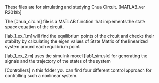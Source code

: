 These files are for simulating and studying Chua Circuit. [MATLAB_ver R2019b]

The [Chua_circ.m] file is a MATLAB function that implements the
state space equation of the circuit.

[lab_1_ex_1.m] will find the equilibrium points of the circuit
and checks their stability by calculating the eigen values of State Matrix
of the linearized system around each equlibrium point.

[lab_1_ex_2.m] uses the simulink model [lab1_sim.slx] for generating the signals
and the trajectory of the states of the system.

[Controllers] in this folder you can find four different control approach for 
controlling such a nonlinear system.
